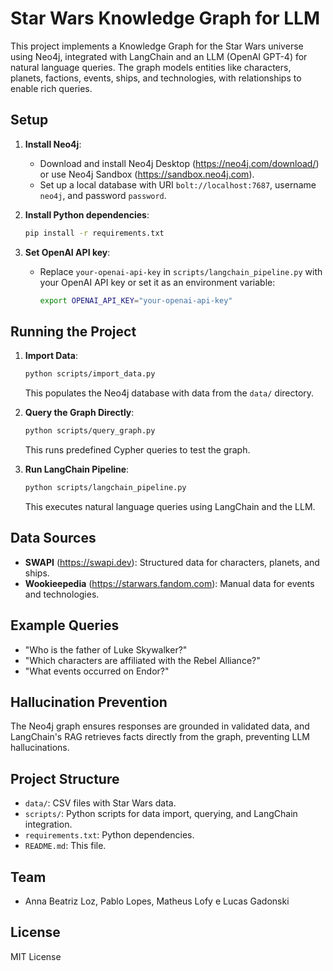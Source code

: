 # Star Wars Knowledge Graph for LLM

This project implements a Knowledge Graph for the Star Wars universe using Neo4j, integrated with LangChain and an LLM (OpenAI GPT-4) for natural language queries. The graph models entities like characters, planets, factions, events, ships, and technologies, with relationships to enable rich queries.

## Setup
1. **Install Neo4j**:
   - Download and install Neo4j Desktop (https://neo4j.com/download/) or use Neo4j Sandbox (https://sandbox.neo4j.com).
   - Set up a local database with URI `bolt://localhost:7687`, username `neo4j`, and password `password`.

2. **Install Python dependencies**:
   ```bash
   pip install -r requirements.txt
   ```

3. **Set OpenAI API key**:
   - Replace `your-openai-api-key` in `scripts/langchain_pipeline.py` with your OpenAI API key or set it as an environment variable:
     ```bash
     export OPENAI_API_KEY="your-openai-api-key"
     ```

## Running the Project
1. **Import Data**:
   ```bash
   python scripts/import_data.py
   ```
   This populates the Neo4j database with data from the `data/` directory.

2. **Query the Graph Directly**:
   ```bash
   python scripts/query_graph.py
   ```
   This runs predefined Cypher queries to test the graph.

3. **Run LangChain Pipeline**:
   ```bash
   python scripts/langchain_pipeline.py
   ```
   This executes natural language queries using LangChain and the LLM.

## Data Sources
- **SWAPI** (https://swapi.dev): Structured data for characters, planets, and ships.
- **Wookieepedia** (https://starwars.fandom.com): Manual data for events and technologies.

## Example Queries
- "Who is the father of Luke Skywalker?"
- "Which characters are affiliated with the Rebel Alliance?"
- "What events occurred on Endor?"

## Hallucination Prevention
The Neo4j graph ensures responses are grounded in validated data, and LangChain's RAG retrieves facts directly from the graph, preventing LLM hallucinations.

## Project Structure
- `data/`: CSV files with Star Wars data.
- `scripts/`: Python scripts for data import, querying, and LangChain integration.
- `requirements.txt`: Python dependencies.
- `README.md`: This file.

## Team
- Anna Beatriz Loz, Pablo Lopes, Matheus Lofy e Lucas Gadonski

## License
MIT License